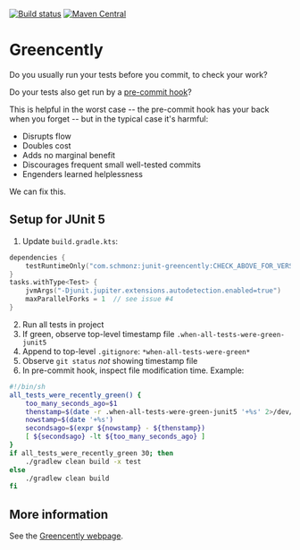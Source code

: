 [![Build status](https://github.com/schmonz/junit-greencently/actions/workflows/main-build.yml/badge.svg)](https://github.com/schmonz/junit-greencently/actions/workflows/main-build.yml)
[![Maven Central](https://maven-badges.herokuapp.com/maven-central/com.schmonz/junit-greencently/badge.svg?gav=true)](https://central.sonatype.com/artifact/com.schmonz/junit-greencently)

# Greencently

Do you usually run your tests before you commit, to check your work?

Do your tests also get run by a
[pre-commit hook](https://git-scm.com/book/en/v2/Customizing-Git-Git-Hooks)?

This is helpful in the worst case --
the pre-commit hook has your back when you forget --
but in the typical case it's harmful:

- Disrupts flow
- Doubles cost
- Adds no marginal benefit
- Discourages frequent small well-tested commits
- Engenders learned helplessness

We can fix this.

## Setup for JUnit 5

1. Update `build.gradle.kts`:
```gradle.kts
dependencies {
    testRuntimeOnly("com.schmonz:junit-greencently:CHECK_ABOVE_FOR_VERSION")
}
tasks.withType<Test> {
    jvmArgs("-Djunit.jupiter.extensions.autodetection.enabled=true")
    maxParallelForks = 1  // see issue #4
}
```
2. Run all tests in project
3. If green, observe top-level timestamp file `.when-all-tests-were-green-junit5`
4. Append to top-level `.gitignore`: `*when-all-tests-were-green*`
5. Observe `git status` _not_ showing timestamp file
6. In pre-commit hook, inspect file modification time. Example:
```sh
#!/bin/sh
all_tests_were_recently_green() {
    too_many_seconds_ago=$1
    thenstamp=$(date -r .when-all-tests-were-green-junit5 '+%s' 2>/dev/null || echo 0)
    nowstamp=$(date '+%s')
    secondsago=$(expr ${nowstamp} - ${thenstamp})
    [ ${secondsago} -lt ${too_many_seconds_ago} ]
}
if all_tests_were_recently_green 30; then
    ./gradlew clean build -x test
else
    ./gradlew clean build
fi
```

## More information

See the
[Greencently webpage](https://schmonz.com/software/greencently).
